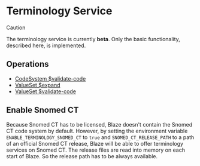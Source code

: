# Terminology Service

> [!CAUTION]
> The terminology service is currently **beta**. Only the basic functionality, described here, is implemented.

## Operations

* [CodeSystem $validate-code](api/operation-code-system-validate-code.md)
* [ValueSet $expand](api/operation-value-set-expand.md)
* [ValueSet $validate-code](api/operation-value-set-validate-code.md)

## Enable Snomed CT

Because Snomed CT has to be licensed, Blaze doesn't contain the Snomed CT code system by default. However, by setting the environment variable `ENABLE_TERMINOLOGY_SNOMED_CT` to `true` and `SNOMED_CT_RELEASE_PATH` to a path of an official Snomed CT release, Blaze will be able to offer terminology services on Snomed CT. The release files are read into memory on each start of Blaze. So the release path has to be always available.
